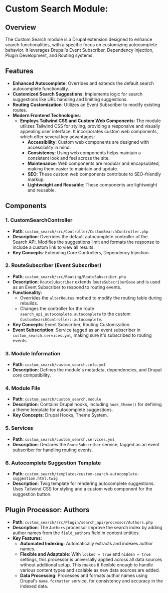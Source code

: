 # Custom Search Module:

## Overview

The Custom Search module is a Drupal extension designed to enhance search functionalities, with a specific focus on customizing autocomplete behavior. It leverages Drupal's Event Subscriber, Dependency Injection, Plugin Development, and Routing systems.

## Features

- **Enhanced Autocomplete**: Overrides and extends the default search autocomplete functionality.
- **Customized Search Suggestions**: Implements logic for search suggestions like URL handling and limiting suggestions. 
- **Routing Customization**: Utilizes an Event Subscriber to modify existing routes.
- **Modern Frontend Technologies**:
    - **Employs Tailwind CSS and Custom Web Components**: The module utilizes Tailwind CSS for styling, providing a responsive and visually appealing user interface. It incorporates custom web components, which offer several key advantages:
        - **Accessibility**: Custom web components are designed with accessibility in mind.
        - **Consistency**: Using web components helps maintain a consistent look and feel across the site.
        - **Maintenance**: Web components are modular and encapsulated, making them easier to maintain and update.
        - **SEO**: These custom web components contribute to SEO-friendly markup.
        - **Lightweight and Reusable**: These components are lightweight and reusable.


## Components

### 1. CustomSearchController

- **Path**: `custom_search/src/Controller/CustomSearchController.php`
- **Description**: Overrides the default autocomplete controller of the Search API. Modifies the suggestions limit and formats the response to include a custom link to view all results.
- **Key Concepts**: Extending Core Controllers, Dependency Injection.

### 2. RouteSubscriber (Event Subscriber)

- **Path**: `custom_search/src/Routing/RouteSubscriber.php`
- **Description**: `RouteSubscriber` extends `RouteSubscriberBase` and is used as an Event Subscriber to respond to routing events. 
- **Functionality**:
    - Overrides the `alterRoutes` method to modify the routing table during rebuilds.
    - Changes the controller for the route `search_api_autocomplete.autocomplete` to the custom `CustomSearchController::autocomplete`.
- **Key Concepts**: Event Subscriber, Routing Customization.
- **Event Subscription**: Service tagged as an event subscriber in `custom_search.services.yml`, making sure it's subscribed to routing events.

### 3. Module Information

- **Path**: `custom_search/custom_search.info.yml`
- **Description**: Defines the module's metadata, dependencies, and Drupal core compatibility.

### 4. Module File

- **Path**: `custom_search/custom_search.module`
- **Description**: Contains Drupal hooks, including `hook_theme()` for defining a theme template for autocomplete suggestions.
- **Key Concepts**: Drupal Hooks, Theme System.

### 5. Services

- **Path**: `custom_search/custom_search.services.yml`
- **Description**: Declares the `RouteSubscriber` service, tagged as an event subscriber for handling routing events.

### 6. Autocomplete Suggestion Template

- **Path**: `custom_search/templates/custom-search-autocomplete-suggestion.html.twig`
- **Description**: Twig template for rendering autocomplete suggestions. Uses Tailwind CSS for styling and a custom web component for the suggestion button.

## Plugin Processor: Authors

- **Path**: `custom_search/src/Plugin/search_api/processor/Authors.php`
- **Description**: The `Authors` processor improve the search index by adding author names from the `field_authors` field in content entities.
- **Key Features**:
    - **Automated Indexing**: Automatically extracts and indexes author names.
    - **Flexible and Adaptable**: With `locked = true` and `hidden = true` settings, this processor is universally applied across all data sources without additional setup. This makes it flexible enough to handle various content types and scalable as new data sources are added.
    - **Data Processing**: Processes and formats author names using Drupal's `name.formatter` service, for consistency and accuracy in the indexed data.
